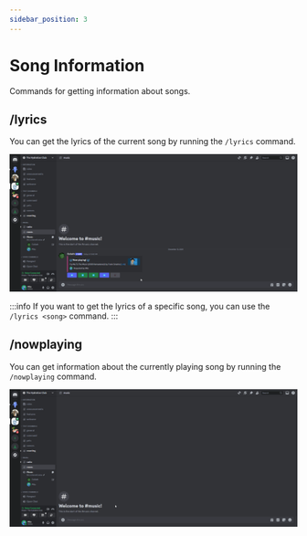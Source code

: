 ```yaml
---
sidebar_position: 3
---
```


# Song Information
Commands for getting information about songs.

## /lyrics
You can get the lyrics of the current song by running the `/lyrics` command.

![Lyrics Command Usage](./img/lyrics_command.gif)

:::info
If you want to get the lyrics of a specific song, you can use the `/lyrics <song>` command.
:::

## /nowplaying
You can get information about the currently playing song by running the `/nowplaying` command.

![Now Playing Command Usage](./img/now_playing_command.gif)